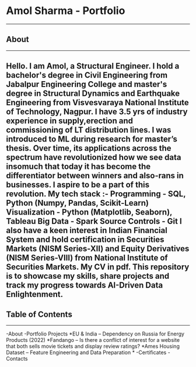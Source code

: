 # Amol Sharma - Portfolio
-----
## About 
-----
Hello. I am Amol, a Structural Engineer. I hold a bachelor's degree in Civil Engineering from Jabalpur Engineering College and master's degree in Structural Dynamics and Earthquake Engineering from Visvesvaraya National Institute of Technology, Nagpur. I have 3.5 yrs of industry experience in supply,erection and commissioning of LT distribution lines. 
I was introduced to ML during research for master’s thesis. Over time, its applications across the spectrum have revolutionized how we see data insomuch that today it has become the differentiator between winners and also-rans in businesses. I aspire to be a part of this revolution. 
My tech stack :-
Programming - SQL, Python (Numpy, Pandas, Scikit-Learn)
Visualization - Python (Matplotlib, Seaborn), Tableau
Big Data - Spark
Source Controls - Git
I also have a keen interest in Indian Financial System and hold certification in Securities Markets (NISM Series-XII) and Equity Derivatives (NISM Series-VIII) from National Institute of Securities Markets.
My CV in pdf.
This repository is to showcase my skills, share projects and track my progress towards AI-Driven Data Enlightenment.
-----
## Table of Contents
-----
-About
-Portfolio Projects
 *EU & India – Dependency on Russia for Energy Products (2022)
 *Fandango – Is there a conflict of interest for a website that both sells movie tickets and display review ratings?
 *Ames Housing Dataset – Feature Engineering and Data Preparation
 *
-Certificates
-Contacts
